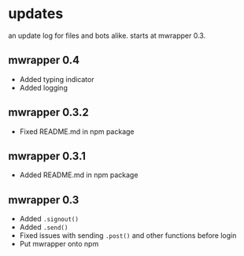 # updates

an update log for files and bots alike. starts at mwrapper 0.3.

## mwrapper 0.4

- Added typing indicator
- Added logging

## mwrapper 0.3.2

- Fixed README.md in npm package

## mwrapper 0.3.1

- Added README.md in npm package

## mwrapper 0.3

- Added `.signout()`
- Added `.send()`
- Fixed issues with sending `.post()` and other functions before login
- Put mwrapper onto npm
